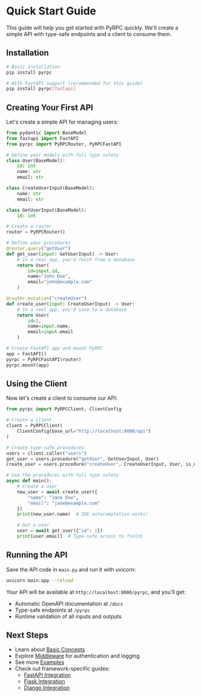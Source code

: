 # Quick Start Guide

This guide will help you get started with PyRPC quickly. We'll create a simple API with type-safe endpoints and a client to consume them.

## Installation

```bash
# Basic installation
pip install pyrpc

# With FastAPI support (recommended for this guide)
pip install pyrpc[fastapi]
```

## Creating Your First API

Let's create a simple API for managing users:

```python
from pydantic import BaseModel
from fastapi import FastAPI
from pyrpc import PyRPCRouter, PyRPCFastAPI

# Define your models with full type safety
class User(BaseModel):
    id: int
    name: str
    email: str

class CreateUserInput(BaseModel):
    name: str
    email: str

class GetUserInput(BaseModel):
    id: int

# Create a router
router = PyRPCRouter()

# Define your procedures
@router.query("getUser")
def get_user(input: GetUserInput) -> User:
    # In a real app, you'd fetch from a database
    return User(
        id=input.id,
        name="John Doe",
        email="john@example.com"
    )

@router.mutation("createUser")
def create_user(input: CreateUserInput) -> User:
    # In a real app, you'd save to a database
    return User(
        id=1,
        name=input.name,
        email=input.email
    )

# Create FastAPI app and mount PyRPC
app = FastAPI()
pyrpc = PyRPCFastAPI(router)
pyrpc.mount(app)
```

## Using the Client

Now let's create a client to consume our API:

```python
from pyrpc import PyRPCClient, ClientConfig

# Create a client
client = PyRPCClient(
    ClientConfig(base_url="http://localhost:8000/api")
)

# Create type-safe procedures
users = client.caller("users")
get_user = users.procedure("getUser", GetUserInput, User)
create_user = users.procedure("createUser", CreateUserInput, User, is_mutation=True)

# Use the procedures with full type safety
async def main():
    # Create a user
    new_user = await create_user({
        "name": "Jane Doe",
        "email": "jane@example.com"
    })
    print(new_user.name)  # IDE autocompletion works!

    # Get a user
    user = await get_user({"id": 1})
    print(user.email)  # Type-safe access to fields
```

## Running the API

Save the API code in `main.py` and run it with uvicorn:

```bash
uvicorn main:app --reload
```

Your API will be available at `http://localhost:8000/pyrpc`, and you'll get:
- Automatic OpenAPI documentation at `/docs`
- Type-safe endpoints at `/pyrpc`
- Runtime validation of all inputs and outputs

## Next Steps

- Learn about [Basic Concepts](concepts.md)
- Explore [Middleware](../api/middleware.md) for authentication and logging
- See more [Examples](../examples/basic.md)
- Check out framework-specific guides:
  - [FastAPI Integration](fastapi.md)
  - [Flask Integration](flask.md)
  - [Django Integration](django.md) 